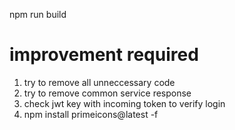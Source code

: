 npm run build

# improvement required
1. try to remove all unneccessary code
2. try to remove common service response
3. check jwt key with incoming token to verify login
4. npm install primeicons@latest -f
